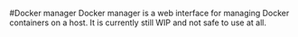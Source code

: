 #Docker manager
Docker manager is a web interface for managing Docker containers on a host. It is currently still WIP and not safe to use at all.
